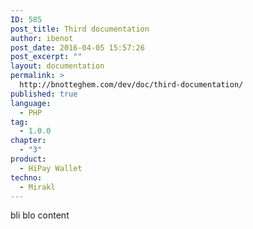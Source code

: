 ```yaml
---
ID: 585
post_title: Third documentation
author: ibenot
post_date: 2016-04-05 15:57:26
post_excerpt: ""
layout: documentation
permalink: >
  http://bnotteghem.com/dev/doc/third-documentation/
published: true
language:
  - PHP
tag:
  - 1.0.0
chapter:
  - "3"
product:
  - HiPay Wallet
techno:
  - Mirakl
---
```

bli blo content